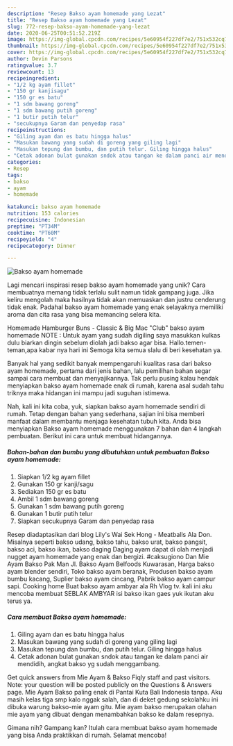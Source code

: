 ```yaml
---
description: "Resep Bakso ayam homemade yang Lezat"
title: "Resep Bakso ayam homemade yang Lezat"
slug: 772-resep-bakso-ayam-homemade-yang-lezat
date: 2020-06-25T00:51:52.219Z
image: https://img-global.cpcdn.com/recipes/5e60954f227df7e2/751x532cq70/bakso-ayam-homemade-foto-resep-utama.jpg
thumbnail: https://img-global.cpcdn.com/recipes/5e60954f227df7e2/751x532cq70/bakso-ayam-homemade-foto-resep-utama.jpg
cover: https://img-global.cpcdn.com/recipes/5e60954f227df7e2/751x532cq70/bakso-ayam-homemade-foto-resep-utama.jpg
author: Devin Parsons
ratingvalue: 3.7
reviewcount: 13
recipeingredient:
- "1/2 kg ayam fillet"
- "150 gr kanjisagu"
- "150 gr es batu"
- "1 sdm bawang goreng"
- "1 sdm bawang putih goreng"
- "1 butir putih telur"
- "secukupnya Garam dan penyedap rasa"
recipeinstructions:
- "Giling ayam dan es batu hingga halus"
- "Masukan bawang yang sudah di goreng yang giling lagi"
- "Masukan tepung dan bumbu, dan putih telur. Giling hingga halus"
- "Cetak adonan bulat gunakan sndok atau tangan ke dalam panci air mendidih, angkat bakso yg sudah menggambang."
categories:
- Resep
tags:
- bakso
- ayam
- homemade

katakunci: bakso ayam homemade 
nutrition: 153 calories
recipecuisine: Indonesian
preptime: "PT34M"
cooktime: "PT60M"
recipeyield: "4"
recipecategory: Dinner

---
```



![Bakso ayam homemade](https://img-global.cpcdn.com/recipes/5e60954f227df7e2/751x532cq70/bakso-ayam-homemade-foto-resep-utama.jpg)

Lagi mencari inspirasi resep bakso ayam homemade yang unik? Cara membuatnya memang tidak terlalu sulit namun tidak gampang juga. Jika keliru mengolah maka hasilnya tidak akan memuaskan dan justru cenderung tidak enak. Padahal bakso ayam homemade yang enak selayaknya memiliki aroma dan cita rasa yang bisa memancing selera kita.

Homemade Hamburger Buns - Classic &amp; Big Mac &#34;Club&#34; bakso ayam homemade NOTE : Untuk ayam yang sudah digiling saya masukkan kulkas dulu biarkan dingin sebelum diolah jadi bakso agar bisa. Hallo.temen-teman,apa kabar nya hari ini Semoga kita semua slalu di beri kesehatan ya.

Banyak hal yang sedikit banyak mempengaruhi kualitas rasa dari bakso ayam homemade, pertama dari jenis bahan, lalu pemilihan bahan segar sampai cara membuat dan menyajikannya. Tak perlu pusing kalau hendak menyiapkan bakso ayam homemade enak di rumah, karena asal sudah tahu triknya maka hidangan ini mampu jadi suguhan istimewa.


Nah, kali ini kita coba, yuk, siapkan bakso ayam homemade sendiri di rumah. Tetap dengan bahan yang sederhana, sajian ini bisa memberi manfaat dalam membantu menjaga kesehatan tubuh kita. Anda bisa menyiapkan Bakso ayam homemade menggunakan 7 bahan dan 4 langkah pembuatan. Berikut ini cara untuk membuat hidangannya.

<!--inarticleads1-->

##### Bahan-bahan dan bumbu yang dibutuhkan untuk pembuatan Bakso ayam homemade:

1. Siapkan 1/2 kg ayam fillet
1. Gunakan 150 gr kanji/sagu
1. Sediakan 150 gr es batu
1. Ambil 1 sdm bawang goreng
1. Gunakan 1 sdm bawang putih goreng
1. Gunakan 1 butir putih telur
1. Siapkan secukupnya Garam dan penyedap rasa


Resep diadaptasikan dari blog Lily&#39;s Wai Sek Hong - Meatballs Ala Don. Misalnya seperti bakso udang, bakso tahu, bakso urat, bakso pangsit, bakso aci, bakso ikan, bakso daging Daging ayam dapat di olah menjadi nugget ayam homemade yang enak dan bergizi. #caksugiono Dan Mie Ayam Bakso Pak Man Jl. Bakso Ayam Belfoods Kuwarasan, Harga bakso ayam blender sendiri, Toko bakso ayam beranak, Produsen bakso ayam bumbu kacang, Suplier bakso ayam cincang, Pabrik bakso ayam campur sapi. Cooking home Buat bakso ayam ambyar ala Rh Vlog tv. kali ini aku mencoba membuat SEBLAK AMBYAR isi bakso ikan gaes yuk ikutan aku terus ya. 

<!--inarticleads2-->

##### Cara membuat Bakso ayam homemade:

1. Giling ayam dan es batu hingga halus
1. Masukan bawang yang sudah di goreng yang giling lagi
1. Masukan tepung dan bumbu, dan putih telur. Giling hingga halus
1. Cetak adonan bulat gunakan sndok atau tangan ke dalam panci air mendidih, angkat bakso yg sudah menggambang.


Get quick answers from Mie Ayam &amp; Bakso Fiqly staff and past visitors. Note: your question will be posted publicly on the Questions &amp; Answers page. Mie Ayam Bakso paling enak di Pantai Kuta Bali Indonesia tanpa. Aku masih kelas tiga smp kalo nggak salah, dan di deket gedung sekolahku ini dibuka warung bakso-mie ayam gitu. Mie ayam bakso merupakan olahan mie ayam yang dibuat dengan menambahkan bakso ke dalam resepnya. 

Gimana nih? Gampang kan? Itulah cara membuat bakso ayam homemade yang bisa Anda praktikkan di rumah. Selamat mencoba!
